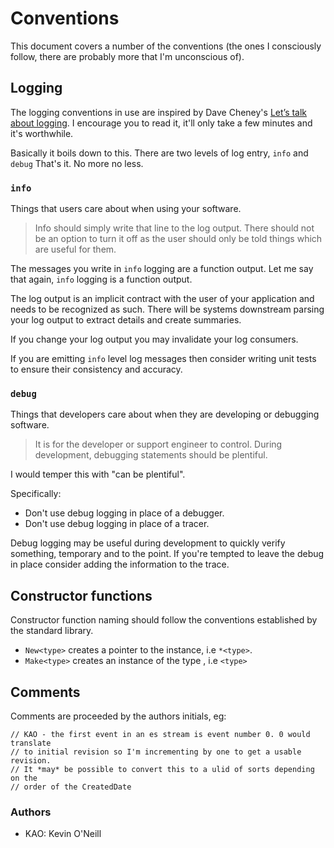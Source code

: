 # Conventions

This document covers a number of the conventions (the ones I consciously follow, there are probably more that I'm unconscious of).

## Logging

The logging conventions in use are inspired by Dave Cheney's [Let’s talk about logging][].
I encourage you to read it, it'll only take a few minutes and it's worthwhile.

Basically it boils down to this. There are two levels of log entry, `info` and `debug`
That's it. No more no less.

### `info`

Things that users care about when using your software.

> Info should simply write that line to the log output. There should not be an option to
> turn it off as the user should only be told things which are useful for them.

The messages you write in `info` logging are a function output. Let me say that again,
`info` logging is a function output.

The log output is an implicit contract with the user of your application and needs to
be recognized as such. There will be systems downstream parsing your log output to extract details and create summaries.

If you change your log output you may invalidate your log consumers.

If you are emitting `info` level log messages then consider writing unit tests to ensure
their consistency and accuracy.

### `debug`

Things that developers care about when they are developing or debugging software.

> It is for the developer or support engineer to control. During development, debugging
> statements should be plentiful.

I would temper this with "can be plentiful".

Specifically:

- Don't use debug logging in place of a debugger.
- Don't use debug logging in place of a tracer.

Debug logging may be useful during development to quickly verify something, temporary and
to the point. If you're tempted to leave the debug in place consider adding the information
to the trace.

## Constructor functions

Constructor function naming should follow the conventions established by the standard library.

- `New<type>` creates a pointer to the instance, i.e `*<type>`.
- `Make<type>` creates an instance of the type , i.e `<type>`

## Comments

Comments are proceeded by the authors initials, eg:

```golang
// KAO - the first event in an es stream is event number 0. 0 would translate
// to initial revision so I'm incrementing by one to get a usable revision.
// It *may* be possible to convert this to a ulid of sorts depending on the
// order of the CreatedDate
```

### Authors

- KAO: Kevin O'Neill

[let’s talk about logging]: https://dave.cheney.net/2015/11/05/lets-talk-about-logging
